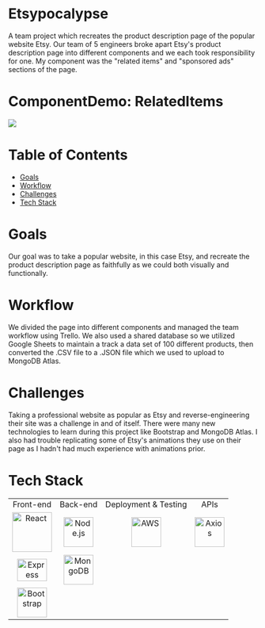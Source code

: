 
# Etsypocalypse

A team project which recreates the product description page of the popular website Etsy. Our team of 5 engineers broke apart Etsy's product description page into different components and we each took responsibility for one.  My component was the "related items" and "sponsored ads" sections of the page.



# ComponentDemo: RelatedItems
![](https://thumbs.gfycat.com/BlandCarefreeBlackbear-size_restricted.gif)

# Table of Contents
- [Goals](#goals)
- [Workflow](#workflow)
- [Challenges](#challenges)
- [Tech Stack](#tech-stack)

# Goals
Our goal was to take a popular website, in this case Etsy, and recreate the product description page as faithfully as we could both visually and functionally.  

# Workflow
We divided the page into different components and managed the team workflow using Trello.  We also used a shared database so we utilized Google Sheets to maintain a track a data set of 100 different products, then converted the .CSV file to a .JSON file which we used to upload to MongoDB Atlas.  

# Challenges
Taking a professional website as popular as Etsy and reverse-engineering their site was a challenge in and of itself.  There were many new technologies to learn during this project like Bootstrap and MongoDB Atlas.  I also had trouble replicating some of Etsy's animations they use on their page as I hadn't had much experience with animations prior.

# Tech Stack
<table>
  <tr>
  </tr>
  <tr>
    <td align="center">Front-end</td>
    <td align="center">Back-end</td>
    <td align="center">Deployment & Testing</td>
    <td align="center">APIs</td>
  </tr>
  <tr>
    <td align="center"><img src="https://upload.wikimedia.org/wikipedia/commons/thumb/a/a7/React-icon.svg/1280px-React-icon.svg.png" alt="React" title="React" width="80px"/></td>
    <td align="center"><img src="https://upload.wikimedia.org/wikipedia/commons/thumb/d/d9/Node.js_logo.svg/1280px-Node.js_logo.svg.png" alt="Node.js" title="Node.js" width="60px"/></td>
    <td align="center"><img src="https://seeklogo.net/wp-content/uploads/2015/09/amazon-web-services-logo.png" alt="AWS" title="AWS" width="60px"/></td>
    <td align="center"><img src="https://user-images.githubusercontent.com/8939680/57233884-20344080-6fe5-11e9-8df3-0df1282e1574.png" alt="Axios" title="Axios" width="60px"/></td>
  </tr>
  <tr>
    <td align="center"><img src="https://buttercms.com/static/images/tech_banners/ExpressJS.png" alt="Express" title="Express" width="60px" height="45px"/></td>
    <td align="center"><img src="https://www.logolynx.com/images/logolynx/f4/f436442c17fa509c78e28aa28c76b923.png" alt="MongoDB" title="MongoDB" width="60px"/></td>
  </tr>
  <tr>
    <td align="center"><img src="https://fuzati.com/wp-content/uploads/2016/12/Bootstrap-Logo.png" alt="Bootstrap" title="Bootstrap" width="60px"/></td>
  </tr>
</table>
